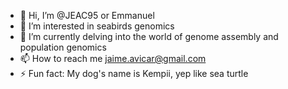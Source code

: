 - 👋 Hi, I’m @JEAC95 or Emmanuel
- 👀 I’m interested in seabirds genomics 
- 🌱 I’m currently delving into the world of genome assembly and population genomics
- 📫 How to reach me jaime.avicar@gmail.com
- ⚡ Fun fact: My dog's name is Kempii, yep like sea turtle

<!---
JEAC95/JEAC95 is a ✨ special ✨ repository because its `README.md` (this file) appears on your GitHub profile.
You can click the Preview link to take a look at your changes.
--->
